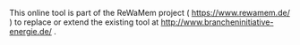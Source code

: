 This online tool is part of the ReWaMem project ( https://www.rewamem.de/ ) to replace or extend the existing tool at http://www.brancheninitiative-energie.de/ .
